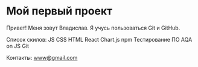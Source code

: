 # Мой первый проект
Привет! Меня зовут Владислав. Я учусь пользоваться Git и GitHub.

Список скилов:
JS
CSS
HTML
React
Chart.js
npm
Тестирование ПО
AQA on JS
Git

Контакты:
www@gmail.com